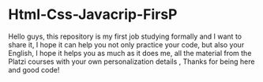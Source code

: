 # Html-Css-Javacrip-FirsP
Hello guys, this repository is my first job studying formally and I want to share it, I hope it can help you not only practice your code, but also your English, I hope it helps you as much as it does me, all the material from the Platzi courses with your own personalization details , Thanks for being here and good code!

